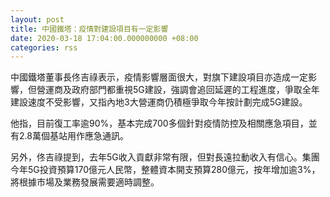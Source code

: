 ```yaml
---
layout: post
title: 中國鐵塔：疫情對建設項目有一定影響
date: 2020-03-18 17:04:00.000000000 +08:00
categories: rss
---
```


中國鐵塔董事長佟吉祿表示，疫情影響層面很大，對旗下建設項目亦造成一定影響，但營運商及政府部門都重視5G建設，強調會追回延遲的工程進度，爭取全年建設速度不受影響，又指內地3大營運商仍積極爭取今年按計劃完成5G建設。

他指，目前復工率逾90%，基本完成700多個針對疫情防控及相關應急項目，並有2.8萬個基站用作應急通訊。

另外，佟吉祿提到，去年5G收入貢獻非常有限，但對長遠拉動收入有信心。集團今年5G投資預算170億元人民幣，整體資本開支預算280億元，按年增加逾3%，將根據市場及業務發展需要適時調整。

